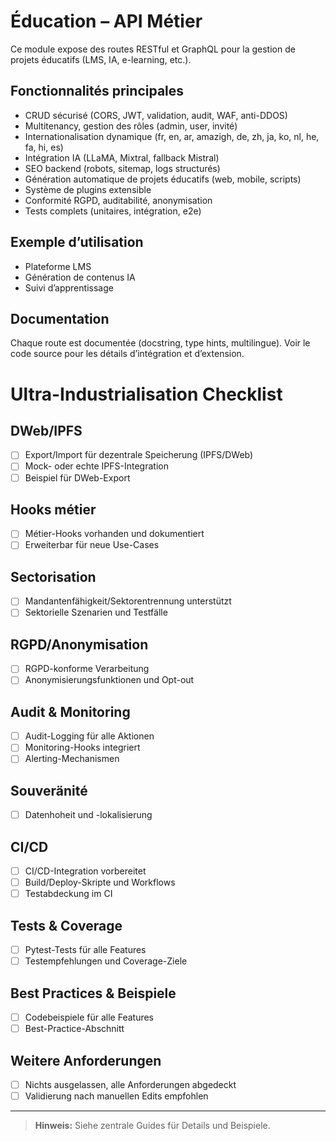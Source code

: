 # Éducation – API Métier

Ce module expose des routes RESTful et GraphQL pour la gestion de projets éducatifs (LMS, IA, e-learning, etc.).

## Fonctionnalités principales
- CRUD sécurisé (CORS, JWT, validation, audit, WAF, anti-DDOS)
- Multitenancy, gestion des rôles (admin, user, invité)
- Internationalisation dynamique (fr, en, ar, amazigh, de, zh, ja, ko, nl, he, fa, hi, es)
- Intégration IA (LLaMA, Mixtral, fallback Mistral)
- SEO backend (robots, sitemap, logs structurés)
- Génération automatique de projets éducatifs (web, mobile, scripts)
- Système de plugins extensible
- Conformité RGPD, auditabilité, anonymisation
- Tests complets (unitaires, intégration, e2e)

## Exemple d’utilisation
- Plateforme LMS
- Génération de contenus IA
- Suivi d’apprentissage

## Documentation
Chaque route est documentée (docstring, type hints, multilingue). Voir le code source pour les détails d’intégration et d’extension.

# Ultra-Industrialisation Checklist

## DWeb/IPFS
- [ ] Export/Import für dezentrale Speicherung (IPFS/DWeb)
- [ ] Mock- oder echte IPFS-Integration
- [ ] Beispiel für DWeb-Export

## Hooks métier
- [ ] Métier-Hooks vorhanden und dokumentiert
- [ ] Erweiterbar für neue Use-Cases

## Sectorisation
- [ ] Mandantenfähigkeit/Sektorentrennung unterstützt
- [ ] Sektorielle Szenarien und Testfälle

## RGPD/Anonymisation
- [ ] RGPD-konforme Verarbeitung
- [ ] Anonymisierungsfunktionen und Opt-out

## Audit & Monitoring
- [ ] Audit-Logging für alle Aktionen
- [ ] Monitoring-Hooks integriert
- [ ] Alerting-Mechanismen

## Souveränité
- [ ] Datenhoheit und -lokalisierung

## CI/CD
- [ ] CI/CD-Integration vorbereitet
- [ ] Build/Deploy-Skripte und Workflows
- [ ] Testabdeckung im CI

## Tests & Coverage
- [ ] Pytest-Tests für alle Features
- [ ] Testempfehlungen und Coverage-Ziele

## Best Practices & Beispiele
- [ ] Codebeispiele für alle Features
- [ ] Best-Practice-Abschnitt

## Weitere Anforderungen
- [ ] Nichts ausgelassen, alle Anforderungen abgedeckt
- [ ] Validierung nach manuellen Edits empfohlen

---

> **Hinweis:** Siehe zentrale Guides für Details und Beispiele.
